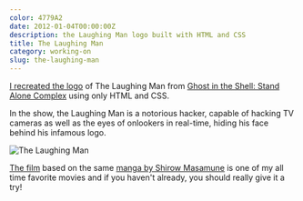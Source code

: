 ```yaml
---
color: 4779A2
date: 2012-01-04T00:00:00Z
description: the Laughing Man logo built with HTML and CSS
title: The Laughing Man
category: working-on
slug: the-laughing-man
---
```


[I recreated the logo][logo] of The Laughing Man from
[Ghost in the Shell: Stand Alone Complex][gits] using
only HTML and CSS.

In the show, the Laughing Man is a notorious hacker, capable
of hacking TV cameras as well as the eyes of onlookers in
real-time, hiding his face behind his infamous logo.

<div class="image">
  <img src='/img/laughing-man.png' alt='The Laughing Man' />
</div>

[The film][film] based on the same [manga by Shirow Masamune][manga]
is one of my all time favorite movies and if you haven't already,
you should really give it a try!

[gits]:  http://en.wikipedia.org/wiki/Ghost_in_the_Shell:_Stand_Alone_Complex
[logo]:  /working-on/the-laughing-man/demo.html
[film]:  http://en.wikipedia.org/wiki/Ghost_in_the_Shell_(film)
[manga]: http://en.wikipedia.org/wiki/Ghost_in_the_Shell_(manga)
